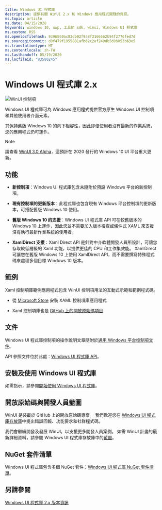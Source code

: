 ```yaml
---
title: Windows UI 程式庫
description: 提供有關 WinUI 2.x 和 Windows 應用程式開發的資訊。
ms.topic: article
ms.date: 04/15/2020
keywords: windows 10, uwp, 工具組 sdk, winui, Windows UI 程式庫
ms.custom: RS5
ms.openlocfilehash: 9396860ac82db92f9a8f3166662b94f2776fed7d
ms.sourcegitcommit: d0f479f1955881afb62c2af249db5d0b053b63e5
ms.translationtype: HT
ms.contentlocale: zh-TW
ms.lasthandoff: 05/19/2020
ms.locfileid: "83580245"
---
```

# <a name="windows-ui-library-2x"></a>Windows UI 程式庫 2.x

![WinUI 控制項](images/winUI-library-767.png)

Windows UI 程式庫可為 Windows 應用程式提供官方原生 Windows UI 控制項和其他使用者介面元素。

其保持舊版 Windows 10 的向下相容性，因此即便使用者沒有最新的作業系統，您的應用程式仍可運作。

> [!NOTE]
> 請查看 [WinUI 3.0 Alpha](../winui3/index.md)，這預計在 2020 發行的 Windows 10 UI 平台重大更新。

## <a name="features"></a>功能

* **新控制項**：Windows UI 程式庫包含未隨附於預設 Windows 平台的新控制項。

* **現有控制項的更新版本**：此程式庫也包含現有 Windows 平台控制項的更新版本，可搭配舊版 Windows 10 使用。

* **舊版 Windows 10 的支援**：Windows UI 程式庫 API 可在較舊版本的 Windows 10 上運作，因此您並不需要加入版本檢查或條件式 XAML 來支援沒有執行最新作業系統的使用者。

* **XamlDirect 支援**：Xaml Direct API 是針對中介軟體開發人員所設計，可讓您存取較低層級的 Xaml 功能，以提供更佳的 CPU 和工作集效能。 XamlDirect 可讓您在舊版 Windows 10 上使用 XamlDirect API，而不需要撰寫特殊程式碼來處理多個目標 Windows 10 版本。

## <a name="examples"></a>範例

Xaml 控制項庫範例應用程式包含 WinUI 控制項用法的互動式示範和範例程式碼。

* 從 [Microsoft Store](
https://www.microsoft.com/p/xaml-controls-gallery/9msvh128x2zt) 安裝 XAML 控制項庫應用程式

* Xaml 控制項庫也是 [GitHub 上的開放原始碼項目](
https://github.com/Microsoft/Xaml-Controls-Gallery)

## <a name="documentation"></a>文件

Windows UI 程式庫控制項的操作說明文章隨附於[通用 Windows 平台控制項文件](/windows/uwp/design/controls-and-patterns/)。

API 參照文件位於此處：[Windows UI 程式庫 API](/uwp/api/overview/winui/)。

## <a name="install-and-use-the-windows-ui-library"></a>安裝及使用 Windows UI 程式庫

如需指示，請參閱[開始使用 Windows UI 程式庫](getting-started.md)。

## <a name="open-source-and-developer-roadmap"></a>開放原始碼與開發人員藍圖

WinUI 是裝載於 GitHub 上的開放原始碼專案。 我們歡迎您在 [Windows UI 程式庫存放庫](https://aka.ms/winui)中提出錯誤回報、功能要求和社群程式碼。

我們會繼續開發及發展 WinUI，以支援更多開發人員案例。 如需 WinUI 計畫的最新詳細資料，請參閱 Windows UI 程式庫存放庫中的[藍圖](https://github.com/microsoft/microsoft-ui-xaml/blob/master/docs/roadmap.md)。

## <a name="nuget-package-list"></a>NuGet 套件清單

Windows UI 程式庫包含多個 NuGet 套件：[Windows UI 程式庫 NuGet 套件清單](nuget-packages.md)。

## <a name="see-also"></a>另請參閱

[Windows UI 程式庫 2.x 版本資訊](release-notes/index.md)